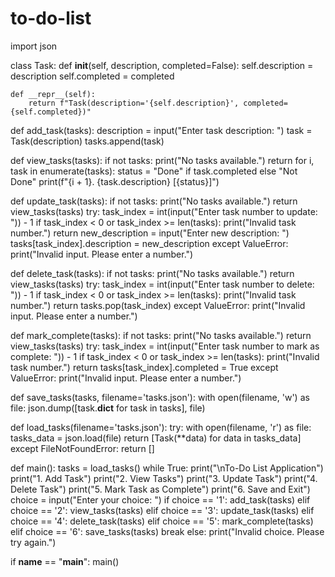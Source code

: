 # to-do-list
import json

class Task:
    def __init__(self, description, completed=False):
        self.description = description
        self.completed = completed

    def __repr__(self):
        return f"Task(description='{self.description}', completed={self.completed})"

def add_task(tasks):
    description = input("Enter task description: ")
    task = Task(description)
    tasks.append(task)

def view_tasks(tasks):
    if not tasks:
        print("No tasks available.")
        return
    for i, task in enumerate(tasks):
        status = "Done" if task.completed else "Not Done"
        print(f"{i + 1}. {task.description} [{status}]")

def update_task(tasks):
    if not tasks:
        print("No tasks available.")
        return
    view_tasks(tasks)
    try:
        task_index = int(input("Enter task number to update: ")) - 1
        if task_index < 0 or task_index >= len(tasks):
            print("Invalid task number.")
            return
        new_description = input("Enter new description: ")
        tasks[task_index].description = new_description
    except ValueError:
        print("Invalid input. Please enter a number.")

def delete_task(tasks):
    if not tasks:
        print("No tasks available.")
        return
    view_tasks(tasks)
    try:
        task_index = int(input("Enter task number to delete: ")) - 1
        if task_index < 0 or task_index >= len(tasks):
            print("Invalid task number.")
            return
        tasks.pop(task_index)
    except ValueError:
        print("Invalid input. Please enter a number.")

def mark_complete(tasks):
    if not tasks:
        print("No tasks available.")
        return
    view_tasks(tasks)
    try:
        task_index = int(input("Enter task number to mark as complete: ")) - 1
        if task_index < 0 or task_index >= len(tasks):
            print("Invalid task number.")
            return
        tasks[task_index].completed = True
    except ValueError:
        print("Invalid input. Please enter a number.")

def save_tasks(tasks, filename='tasks.json'):
    with open(filename, 'w') as file:
        json.dump([task.__dict__ for task in tasks], file)

def load_tasks(filename='tasks.json'):
    try:
        with open(filename, 'r') as file:
            tasks_data = json.load(file)
            return [Task(**data) for data in tasks_data]
    except FileNotFoundError:
        return []

def main():
    tasks = load_tasks()
    while True:
        print("\nTo-Do List Application")
        print("1. Add Task")
        print("2. View Tasks")
        print("3. Update Task")
        print("4. Delete Task")
        print("5. Mark Task as Complete")
        print("6. Save and Exit")
        choice = input("Enter your choice: ")
        if choice == '1':
            add_task(tasks)
        elif choice == '2':
            view_tasks(tasks)
        elif choice == '3':
            update_task(tasks)
        elif choice == '4':
            delete_task(tasks)
        elif choice == '5':
            mark_complete(tasks)
        elif choice == '6':
            save_tasks(tasks)
            break
        else:
            print("Invalid choice. Please try again.")

if __name__ == "__main__":
    main()



